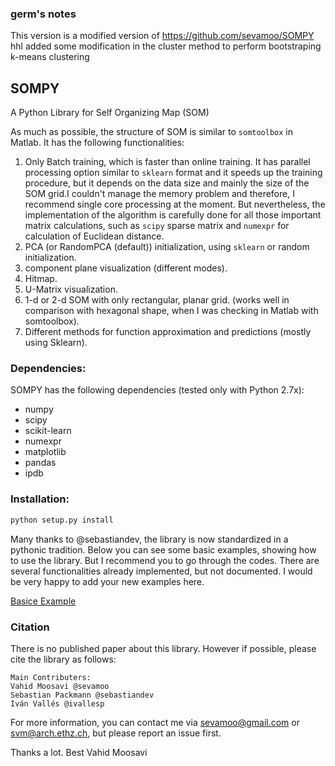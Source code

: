 ### germ's notes
This version is a modified version of https://github.com/sevamoo/SOMPY 
hhl added some modification in the cluster method to perform bootstraping k-means clustering 


SOMPY
-----
A Python Library for Self Organizing Map (SOM)

As much as possible, the structure of SOM is similar to `somtoolbox` in Matlab. It has the following functionalities:

1. Only Batch training, which is faster than online training. It has parallel processing option similar to `sklearn` format and it speeds up the training procedure, but it depends on the data size and mainly the size of the SOM grid.I couldn't manage the memory problem and therefore, I recommend single core processing at the moment. But nevertheless, the implementation of the algorithm is carefully done for all those important matrix calculations, such as `scipy` sparse matrix and `numexpr` for calculation of Euclidean distance.
2. PCA (or RandomPCA (default)) initialization, using `sklearn` or random initialization.
3. component plane visualization (different modes).
4. Hitmap.
5. U-Matrix visualization.
6. 1-d or 2-d SOM with only rectangular, planar grid. (works well in comparison with hexagonal shape, when I was checking in Matlab with somtoolbox).
7. Different methods for function approximation and predictions (mostly using Sklearn).


### Dependencies:
SOMPY has the following dependencies (tested only with Python 2.7x):
- numpy
- scipy
- scikit-learn
- numexpr
- matplotlib
- pandas
- ipdb

### Installation:
```Python
python setup.py install
```


Many thanks to @sebastiandev, the library is now standardized in a pythonic tradition. Below you can see some basic examples, showing how to use the library.
But I recommend you to go through the codes. There are several functionalities already implemented, but not documented. I would be very happy to add your new examples here. 

[Basice Example](https://gist.github.com/sevamoo/035c56e7428318dd3065013625f12a11)

### Citation

There is no published paper about this library. However if possible, please cite the library as follows:

```
Main Contributers:
Vahid Moosavi @sevamoo
Sebastian Packmann @sebastiandev
Iván Vallés @ivallesp 
```


For more information, you can contact me via sevamoo@gmail.com or svm@arch.ethz.ch, but please report an issue first.




Thanks a lot. 
Best Vahid Moosavi
